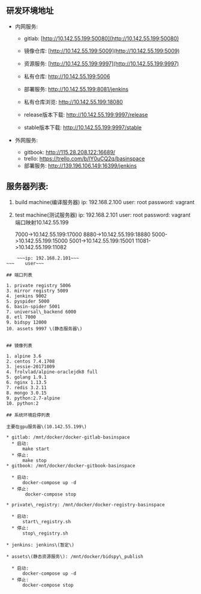 ## 研发环境地址

- 内网服务:

    * gitlab: [http://10.142.55.199:50080](http://10.142.55.199:50080)
    * 镜像仓库: [http://10.142.55.199:5009](http://10.142.55.199:5009)
    * 资源服务: [http://10.142.55.199:9997](http://10.142.55.199:9997)
    * 私有仓库: http://10.142.55.199:5006
    * 部署服务: http://10.142.55.199:8081/jenkins
    * 私有仓库浏览: http://10.142.55.199:18080

    * release版本下载: http://10.142.55.199:9997/release
    * stable版本下载: http://10.142.55.199:9997/stable
    
- 外网服务:

    * gitbook: http://115.28.208.122:16689/
    * trello: https://trello.com/b/lY0uCQ2q/basinspace
    * 部署服务: http://139.196.106.149:16399/jenkins
    

## 服务器列表:

1. build machine(编译服务器)
    ip: 192.168.2.100
    user: root
    password: vagrant

2. test machine(测试服务器)
    ip: 192.168.2.101
    user: root
    password: vagrant
    端口映射10.142.55.199
    
    7000->10.142.55.199:17000
    8880->10.142.55.199:18880
    5000->10.142.55.199:15000
    5001->10.142.55.199:15001
    11081->10.142.55.199:11082
    
~~~3. s01 machine~~~
    ~~~ip: 192.168.2.101~~~
~~~    user~~~

## 端口列表

1. private registry 5006
3. mirror registry 5009
4. jenkins 9002
5. pyspider 5000
6. basin-spider 5001
7. universal\_backend 6000
8. etl 7000
9. bidspy 12000
10. assets 9997 \(静态服务器\)


## 镜像列表

1. alpine 3.6
2. centos 7.4.1708
3. jessie-20171009
4. frolvlad/alpine-oraclejdk8 full
5. golang 1.9.1
6. nginx 1.13.5
7. redis 3.2.11
8. mongo 3.0.15
9. python:2.7-alpine
10. python:2

## 系统环境启停列表

主要在gpu服务器\(10.142.55.199\)

* gitlab: /mnt/docker/docker-gitlab-basinspace
  * 启动:
      make start
  * 停止:
      make stop
* gitbook: /mnt/docker/docker-gitbook-basinspace

  * 启动:
      docker-compose up -d
  * 停止:
       docker-compose stop

* private\_registry: /mnt/docker/docker-registry-basinspace

  * 启动:
      start\_registry.sh 
  * 停止:
      stop\_registry.sh

* jenkins: jenkins\(暂定\)

* assets\(静态资源服务\): /mnt/docker/bidspy\_publish

  * 启动:
      docker-compose up -d
  * 停止:
      docker-compose stop



